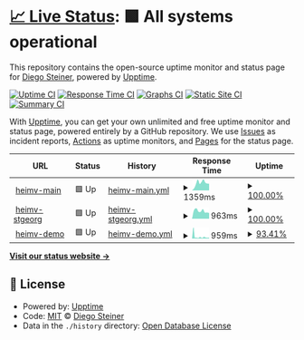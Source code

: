# [📈 Live Status](https://diegosteiner.github.io/heimv-monitor): <!--live status--> **🟩 All systems operational**

This repository contains the open-source uptime monitor and status page for [Diego Steiner](https://diegosteiner.github.io/cv/), powered by [Upptime](https://github.com/upptime/upptime).

[![Uptime CI](https://github.com/diegosteiner/heimv-monitor/workflows/Uptime%20CI/badge.svg)](https://github.com/diegosteiner/heimv-monitor/actions?query=workflow%3A%22Uptime+CI%22)
[![Response Time CI](https://github.com/diegosteiner/heimv-monitor/workflows/Response%20Time%20CI/badge.svg)](https://github.com/diegosteiner/heimv-monitor/actions?query=workflow%3A%22Response+Time+CI%22)
[![Graphs CI](https://github.com/diegosteiner/heimv-monitor/workflows/Graphs%20CI/badge.svg)](https://github.com/diegosteiner/heimv-monitor/actions?query=workflow%3A%22Graphs+CI%22)
[![Static Site CI](https://github.com/diegosteiner/heimv-monitor/workflows/Static%20Site%20CI/badge.svg)](https://github.com/diegosteiner/heimv-monitor/actions?query=workflow%3A%22Static+Site+CI%22)
[![Summary CI](https://github.com/diegosteiner/heimv-monitor/workflows/Summary%20CI/badge.svg)](https://github.com/diegosteiner/heimv-monitor/actions?query=workflow%3A%22Summary+CI%22)

With [Upptime](https://upptime.js.org), you can get your own unlimited and free uptime monitor and status page, powered entirely by a GitHub repository. We use [Issues](https://github.com/diegosteiner/heimv-monitor/issues) as incident reports, [Actions](https://github.com/diegosteiner/heimv-monitor/actions) as uptime monitors, and [Pages](https://diegosteiner.github.io/heimv-monitor) for the status page.

<!--start: status pages-->
<!-- This summary is generated by Upptime (https://github.com/upptime/upptime) -->
<!-- Do not edit this manually, your changes will be overwritten -->
<!-- prettier-ignore -->
| URL | Status | History | Response Time | Uptime |
| --- | ------ | ------- | ------------- | ------ |
| <img alt="" src="https://icons.duckduckgo.com/ip3/app.heimv.ch.ico" height="13"> [heimv-main](https://app.heimv.ch/stiftung-pfadiheime/) | 🟩 Up | [heimv-main.yml](https://github.com/diegosteiner/heimv-monitor/commits/HEAD/history/heimv-main.yml) | <details><summary><img alt="Response time graph" src="./graphs/heimv-main/response-time-week.png" height="20"> 1359ms</summary><br><a href="https://diegosteiner.github.io/heimv-monitor/history/heimv-main"><img alt="Response time 960" src="https://img.shields.io/endpoint?url=https%3A%2F%2Fraw.githubusercontent.com%2Fdiegosteiner%2Fheimv-monitor%2FHEAD%2Fapi%2Fheimv-main%2Fresponse-time.json"></a><br><a href="https://diegosteiner.github.io/heimv-monitor/history/heimv-main"><img alt="24-hour response time 1323" src="https://img.shields.io/endpoint?url=https%3A%2F%2Fraw.githubusercontent.com%2Fdiegosteiner%2Fheimv-monitor%2FHEAD%2Fapi%2Fheimv-main%2Fresponse-time-day.json"></a><br><a href="https://diegosteiner.github.io/heimv-monitor/history/heimv-main"><img alt="7-day response time 1359" src="https://img.shields.io/endpoint?url=https%3A%2F%2Fraw.githubusercontent.com%2Fdiegosteiner%2Fheimv-monitor%2FHEAD%2Fapi%2Fheimv-main%2Fresponse-time-week.json"></a><br><a href="https://diegosteiner.github.io/heimv-monitor/history/heimv-main"><img alt="30-day response time 1254" src="https://img.shields.io/endpoint?url=https%3A%2F%2Fraw.githubusercontent.com%2Fdiegosteiner%2Fheimv-monitor%2FHEAD%2Fapi%2Fheimv-main%2Fresponse-time-month.json"></a><br><a href="https://diegosteiner.github.io/heimv-monitor/history/heimv-main"><img alt="1-year response time 1055" src="https://img.shields.io/endpoint?url=https%3A%2F%2Fraw.githubusercontent.com%2Fdiegosteiner%2Fheimv-monitor%2FHEAD%2Fapi%2Fheimv-main%2Fresponse-time-year.json"></a></details> | <details><summary><a href="https://diegosteiner.github.io/heimv-monitor/history/heimv-main">100.00%</a></summary><a href="https://diegosteiner.github.io/heimv-monitor/history/heimv-main"><img alt="All-time uptime 94.18%" src="https://img.shields.io/endpoint?url=https%3A%2F%2Fraw.githubusercontent.com%2Fdiegosteiner%2Fheimv-monitor%2FHEAD%2Fapi%2Fheimv-main%2Fuptime.json"></a><br><a href="https://diegosteiner.github.io/heimv-monitor/history/heimv-main"><img alt="24-hour uptime 100.00%" src="https://img.shields.io/endpoint?url=https%3A%2F%2Fraw.githubusercontent.com%2Fdiegosteiner%2Fheimv-monitor%2FHEAD%2Fapi%2Fheimv-main%2Fuptime-day.json"></a><br><a href="https://diegosteiner.github.io/heimv-monitor/history/heimv-main"><img alt="7-day uptime 100.00%" src="https://img.shields.io/endpoint?url=https%3A%2F%2Fraw.githubusercontent.com%2Fdiegosteiner%2Fheimv-monitor%2FHEAD%2Fapi%2Fheimv-main%2Fuptime-week.json"></a><br><a href="https://diegosteiner.github.io/heimv-monitor/history/heimv-main"><img alt="30-day uptime 100.00%" src="https://img.shields.io/endpoint?url=https%3A%2F%2Fraw.githubusercontent.com%2Fdiegosteiner%2Fheimv-monitor%2FHEAD%2Fapi%2Fheimv-main%2Fuptime-month.json"></a><br><a href="https://diegosteiner.github.io/heimv-monitor/history/heimv-main"><img alt="1-year uptime 99.99%" src="https://img.shields.io/endpoint?url=https%3A%2F%2Fraw.githubusercontent.com%2Fdiegosteiner%2Fheimv-monitor%2FHEAD%2Fapi%2Fheimv-main%2Fuptime-year.json"></a></details>
| <img alt="" src="https://icons.duckduckgo.com/ip3/heimv.pfadi-heime.ch.ico" height="13"> [heimv-stgeorg](https://heimv.pfadi-heime.ch/) | 🟩 Up | [heimv-stgeorg.yml](https://github.com/diegosteiner/heimv-monitor/commits/HEAD/history/heimv-stgeorg.yml) | <details><summary><img alt="Response time graph" src="./graphs/heimv-stgeorg/response-time-week.png" height="20"> 963ms</summary><br><a href="https://diegosteiner.github.io/heimv-monitor/history/heimv-stgeorg"><img alt="Response time 960" src="https://img.shields.io/endpoint?url=https%3A%2F%2Fraw.githubusercontent.com%2Fdiegosteiner%2Fheimv-monitor%2FHEAD%2Fapi%2Fheimv-stgeorg%2Fresponse-time.json"></a><br><a href="https://diegosteiner.github.io/heimv-monitor/history/heimv-stgeorg"><img alt="24-hour response time 968" src="https://img.shields.io/endpoint?url=https%3A%2F%2Fraw.githubusercontent.com%2Fdiegosteiner%2Fheimv-monitor%2FHEAD%2Fapi%2Fheimv-stgeorg%2Fresponse-time-day.json"></a><br><a href="https://diegosteiner.github.io/heimv-monitor/history/heimv-stgeorg"><img alt="7-day response time 963" src="https://img.shields.io/endpoint?url=https%3A%2F%2Fraw.githubusercontent.com%2Fdiegosteiner%2Fheimv-monitor%2FHEAD%2Fapi%2Fheimv-stgeorg%2Fresponse-time-week.json"></a><br><a href="https://diegosteiner.github.io/heimv-monitor/history/heimv-stgeorg"><img alt="30-day response time 1057" src="https://img.shields.io/endpoint?url=https%3A%2F%2Fraw.githubusercontent.com%2Fdiegosteiner%2Fheimv-monitor%2FHEAD%2Fapi%2Fheimv-stgeorg%2Fresponse-time-month.json"></a><br><a href="https://diegosteiner.github.io/heimv-monitor/history/heimv-stgeorg"><img alt="1-year response time 955" src="https://img.shields.io/endpoint?url=https%3A%2F%2Fraw.githubusercontent.com%2Fdiegosteiner%2Fheimv-monitor%2FHEAD%2Fapi%2Fheimv-stgeorg%2Fresponse-time-year.json"></a></details> | <details><summary><a href="https://diegosteiner.github.io/heimv-monitor/history/heimv-stgeorg">100.00%</a></summary><a href="https://diegosteiner.github.io/heimv-monitor/history/heimv-stgeorg"><img alt="All-time uptime 99.90%" src="https://img.shields.io/endpoint?url=https%3A%2F%2Fraw.githubusercontent.com%2Fdiegosteiner%2Fheimv-monitor%2FHEAD%2Fapi%2Fheimv-stgeorg%2Fuptime.json"></a><br><a href="https://diegosteiner.github.io/heimv-monitor/history/heimv-stgeorg"><img alt="24-hour uptime 100.00%" src="https://img.shields.io/endpoint?url=https%3A%2F%2Fraw.githubusercontent.com%2Fdiegosteiner%2Fheimv-monitor%2FHEAD%2Fapi%2Fheimv-stgeorg%2Fuptime-day.json"></a><br><a href="https://diegosteiner.github.io/heimv-monitor/history/heimv-stgeorg"><img alt="7-day uptime 100.00%" src="https://img.shields.io/endpoint?url=https%3A%2F%2Fraw.githubusercontent.com%2Fdiegosteiner%2Fheimv-monitor%2FHEAD%2Fapi%2Fheimv-stgeorg%2Fuptime-week.json"></a><br><a href="https://diegosteiner.github.io/heimv-monitor/history/heimv-stgeorg"><img alt="30-day uptime 100.00%" src="https://img.shields.io/endpoint?url=https%3A%2F%2Fraw.githubusercontent.com%2Fdiegosteiner%2Fheimv-monitor%2FHEAD%2Fapi%2Fheimv-stgeorg%2Fuptime-month.json"></a><br><a href="https://diegosteiner.github.io/heimv-monitor/history/heimv-stgeorg"><img alt="1-year uptime 99.99%" src="https://img.shields.io/endpoint?url=https%3A%2F%2Fraw.githubusercontent.com%2Fdiegosteiner%2Fheimv-monitor%2FHEAD%2Fapi%2Fheimv-stgeorg%2Fuptime-year.json"></a></details>
| <img alt="" src="https://icons.duckduckgo.com/ip3/demo.heimv.ch.ico" height="13"> [heimv-demo](https://demo.heimv.ch) | 🟩 Up | [heimv-demo.yml](https://github.com/diegosteiner/heimv-monitor/commits/HEAD/history/heimv-demo.yml) | <details><summary><img alt="Response time graph" src="./graphs/heimv-demo/response-time-week.png" height="20"> 959ms</summary><br><a href="https://diegosteiner.github.io/heimv-monitor/history/heimv-demo"><img alt="Response time 723" src="https://img.shields.io/endpoint?url=https%3A%2F%2Fraw.githubusercontent.com%2Fdiegosteiner%2Fheimv-monitor%2FHEAD%2Fapi%2Fheimv-demo%2Fresponse-time.json"></a><br><a href="https://diegosteiner.github.io/heimv-monitor/history/heimv-demo"><img alt="24-hour response time 1200" src="https://img.shields.io/endpoint?url=https%3A%2F%2Fraw.githubusercontent.com%2Fdiegosteiner%2Fheimv-monitor%2FHEAD%2Fapi%2Fheimv-demo%2Fresponse-time-day.json"></a><br><a href="https://diegosteiner.github.io/heimv-monitor/history/heimv-demo"><img alt="7-day response time 959" src="https://img.shields.io/endpoint?url=https%3A%2F%2Fraw.githubusercontent.com%2Fdiegosteiner%2Fheimv-monitor%2FHEAD%2Fapi%2Fheimv-demo%2Fresponse-time-week.json"></a><br><a href="https://diegosteiner.github.io/heimv-monitor/history/heimv-demo"><img alt="30-day response time 1273" src="https://img.shields.io/endpoint?url=https%3A%2F%2Fraw.githubusercontent.com%2Fdiegosteiner%2Fheimv-monitor%2FHEAD%2Fapi%2Fheimv-demo%2Fresponse-time-month.json"></a><br><a href="https://diegosteiner.github.io/heimv-monitor/history/heimv-demo"><img alt="1-year response time 773" src="https://img.shields.io/endpoint?url=https%3A%2F%2Fraw.githubusercontent.com%2Fdiegosteiner%2Fheimv-monitor%2FHEAD%2Fapi%2Fheimv-demo%2Fresponse-time-year.json"></a></details> | <details><summary><a href="https://diegosteiner.github.io/heimv-monitor/history/heimv-demo">93.41%</a></summary><a href="https://diegosteiner.github.io/heimv-monitor/history/heimv-demo"><img alt="All-time uptime 92.31%" src="https://img.shields.io/endpoint?url=https%3A%2F%2Fraw.githubusercontent.com%2Fdiegosteiner%2Fheimv-monitor%2FHEAD%2Fapi%2Fheimv-demo%2Fuptime.json"></a><br><a href="https://diegosteiner.github.io/heimv-monitor/history/heimv-demo"><img alt="24-hour uptime 100.00%" src="https://img.shields.io/endpoint?url=https%3A%2F%2Fraw.githubusercontent.com%2Fdiegosteiner%2Fheimv-monitor%2FHEAD%2Fapi%2Fheimv-demo%2Fuptime-day.json"></a><br><a href="https://diegosteiner.github.io/heimv-monitor/history/heimv-demo"><img alt="7-day uptime 93.41%" src="https://img.shields.io/endpoint?url=https%3A%2F%2Fraw.githubusercontent.com%2Fdiegosteiner%2Fheimv-monitor%2FHEAD%2Fapi%2Fheimv-demo%2Fuptime-week.json"></a><br><a href="https://diegosteiner.github.io/heimv-monitor/history/heimv-demo"><img alt="30-day uptime 97.73%" src="https://img.shields.io/endpoint?url=https%3A%2F%2Fraw.githubusercontent.com%2Fdiegosteiner%2Fheimv-monitor%2FHEAD%2Fapi%2Fheimv-demo%2Fuptime-month.json"></a><br><a href="https://diegosteiner.github.io/heimv-monitor/history/heimv-demo"><img alt="1-year uptime 96.81%" src="https://img.shields.io/endpoint?url=https%3A%2F%2Fraw.githubusercontent.com%2Fdiegosteiner%2Fheimv-monitor%2FHEAD%2Fapi%2Fheimv-demo%2Fuptime-year.json"></a></details>

<!--end: status pages-->

[**Visit our status website →**](https://diegosteiner.github.io/heimv-monitor)

## 📄 License

- Powered by: [Upptime](https://github.com/upptime/upptime)
- Code: [MIT](./LICENSE) © [Diego Steiner](https://diegosteiner.github.io/cv/)
- Data in the `./history` directory: [Open Database License](https://opendatacommons.org/licenses/odbl/1-0/)
